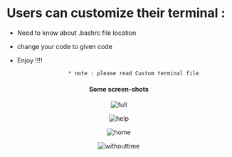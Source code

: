 # Users can customize their terminal :
* Need to know about .bashrc file location
* change your code to given code
* Enjoy !!!!





                      * note : please read Custom terminal file



#### <center>  Some screen-shots
<center>
  
![full](https://user-images.githubusercontent.com/32808375/31583146-9e8ad422-b1e0-11e7-8a69-1ac3b4cdd585.png)
  
![help](https://user-images.githubusercontent.com/32808375/31583147-a097902a-b1e0-11e7-9329-bfc6ffc3294b.png)

![home](https://user-images.githubusercontent.com/32808375/31583148-a0f848a2-b1e0-11e7-83ad-0c42276e3161.png)

![withouttime](https://user-images.githubusercontent.com/32808375/31583149-a1b6d060-b1e0-11e7-97ec-685bf4579180.png)

</center>

</center>
